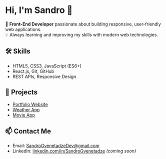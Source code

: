 # Hi, I'm Sandro 👋

🚀 **Front-End Developer** passionate about building responsive, user-friendly web applications.  
💡 Always learning and improving my skills with modern web technologies.

## 🛠 Skills
- HTML5, CSS3, JavaScript (ES6+)
- React.js, Git, GitHub
- REST APIs, Responsive Design

## 📌 Projects
- [Portfolio Website](#)
- [Weather App](#)
- [Movie App](#)

## 📫 Contact Me
- Email: SandroGvenetadzeDev@gmail.com
- LinkedIn: [linkedin.com/in/SandroGvenetadze](#) *(coming soon)*

